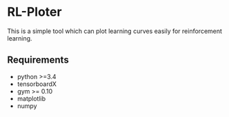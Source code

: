 # RL-Ploter

 This is a simple tool which can plot learning curves easily for reinforcement learning.

## Requirements

- python >=3.4 
- tensorboardX
- gym >= 0.10
- matplotlib
- numpy
